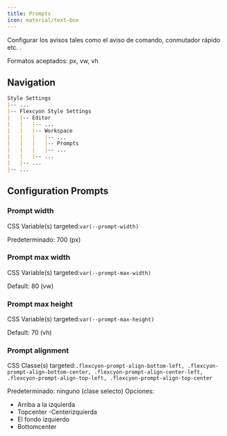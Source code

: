 ```yaml
---
title: Prompts
icon: material/text-box 
---
```


Configurar los avisos tales como el aviso de comando, conmutador rápido etc.
.

Formatos aceptados: px, vw, vh

## Navigation
```md
Style Settings
|-- ...
|-- Flexcyon Style Settings
|   |-- Editor
|   |   |-- ...
|   |   |-- Workspace
|   |   |   |-- ...
|   |   |   |-- Prompts
|   |   |   |-- ...
|   |   |-- ...
|   |-- ...
|-- ...
```

## Configuration Prompts

### Prompt width
CSS Variable(s) targeted:`var(--prompt-width)`

Predeterminado: 700 (px)

### Prompt max width
CSS Variable(s) targeted:`var(--prompt-max-width)`

Default: 80 (vw)

### Prompt max height
CSS Variable(s) targeted:`var(--prompt-max-height)`

Default: 70 (vh)

### Prompt alignment
CSS Classe(s) targeted:`.flexcyon-prompt-align-bottom-left, .flexcyon-prompt-align-bottom-center, .flexcyon-prompt-align-center-left, .flexcyon-prompt-align-top-left, .flexcyon-prompt-align-top-center`

Predeterminado: ninguno (clase selecto)
Opciones:
- Arriba a la izquierda
- Topcenter
-Centerizquierda
- El fondo izquierdo
- Bottomcenter